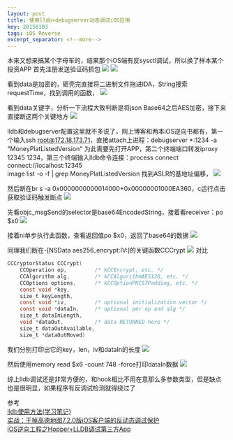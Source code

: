 ```yaml
---
layout: post
title: 使用lldb+debugserver动态调试iOS应用
key: 20150103
tags: iOS Reverse
excerpt_separator: <!--more-->
---
```

本来又想来搞某个字母车的，结果那个iOS端有反sysctl调试，所以换了样本某个投资APP
首先注册发送验证码抓包<!--more-->
![](https://raw.githubusercontent.com/la0s/la0s.github.io/master/screenshots/20181223.1.png)
![](https://raw.githubusercontent.com/la0s/la0s.github.io/master/screenshots/20181223.2.png)

看到data是加密的，砸壳完直接将二进制文件拖进IDA，String搜索requestTime，找到调用的函数，
![](https://raw.githubusercontent.com/la0s/la0s.github.io/master/screenshots/20181223.3.png)

看到data关键字，分析一下流程大致判断是将json Base64之后AES加密，接下来直接断这两个关键地方
![](https://raw.githubusercontent.com/la0s/la0s.github.io/master/screenshots/20181223.4.png)

lldb和debugserver配置这里就不多说了，网上博客和两本iOS逆向书都有，第一个输入ssh root@172.18.173.71，直接attach上进程：debugserver *:1234 -a "MoneyPlatListedVersion"
为此需要先打开APP，第二个终端端口转发iproxy 12345 1234，第三个终端输入lldb命令连接：process connect connect://localhost:12345  
image list -o -f | grep MoneyPlatListedVersion 找到ASLR的基地址偏移，
![](https://raw.githubusercontent.com/la0s/la0s.github.io/master/screenshots/20181223.5.png)

然后断在br s -a 0x0000000000014000+0x00000001000EA360，c运行点击获取验证码触发断点
![](https://raw.githubusercontent.com/la0s/la0s.github.io/master/screenshots/20181223.6.png)

先看objc_msgSend的selector是base64EncodedString，接着看receiver：po $x0
![](https://raw.githubusercontent.com/la0s/la0s.github.io/master/screenshots/20181223.7.png)

接着ni单步执行此函数，查看返回值po $x0，返回了base64的数据
![](https://raw.githubusercontent.com/la0s/la0s.github.io/master/screenshots/20181223.8.png)

同理我们断在-[NSData aes256_encrypt:IV:]的关键函数CCCrypt
![](https://raw.githubusercontent.com/la0s/la0s.github.io/master/screenshots/20181223.9.png)
对比
```objective-c
CCCryptorStatus CCCrypt(
    CCOperation op,         /* kCCEncrypt, etc. */
    CCAlgorithm alg,        /* kCCAlgorithmAES128, etc. */
    CCOptions options,      /* kCCOptionPKCS7Padding, etc. */
    const void *key,
    size_t keyLength,
    const void *iv,         /* optional initialization vector */
    const void *dataIn,     /* optional per op and alg */
    size_t dataInLength,
    void *dataOut,          /* data RETURNED here */
    size_t dataOutAvailable,
    size_t *dataOutMoved)
```
我们分别打印出它的key，len，iv和dataIn的长度
![](https://raw.githubusercontent.com/la0s/la0s.github.io/master/screenshots/20181223.10.png)

然后使用memory read $x6 -count 748 -force打印dataIn数据
![](https://raw.githubusercontent.com/la0s/la0s.github.io/master/screenshots/20181223.11.png)

综上lldb调试还是非常方便的，和hook相比不用在意那么多参数类型，但是缺点也是很明显，如果程序有反调试检测就得绕过了

参考  
[lldb使用方法(学习笔记)](https://bbs.pediy.com/thread-212731.htm)  
[实战：干掉高德地图7.2.0版iOS客户端的反动态调试保护](http://www.iosre.com/t/7-2-0-ios/770)  
[iOS逆向工程之Hopper+LLDB调试第三方App](https://www.cnblogs.com/ludashi/p/5730338.html)
